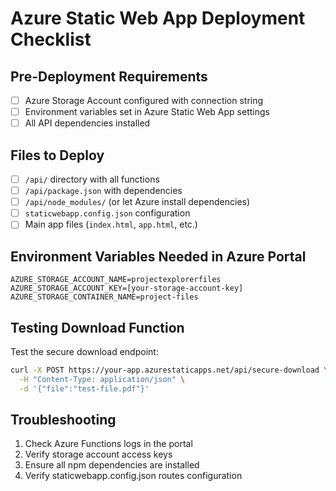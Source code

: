 # Azure Static Web App Deployment Checklist

## Pre-Deployment Requirements
- [ ] Azure Storage Account configured with connection string
- [ ] Environment variables set in Azure Static Web App settings
- [ ] All API dependencies installed

## Files to Deploy
- [ ] `/api/` directory with all functions
- [ ] `/api/package.json` with dependencies
- [ ] `/api/node_modules/` (or let Azure install dependencies)
- [ ] `staticwebapp.config.json` configuration
- [ ] Main app files (`index.html`, `app.html`, etc.)

## Environment Variables Needed in Azure Portal
```
AZURE_STORAGE_ACCOUNT_NAME=projectexplorerfiles
AZURE_STORAGE_ACCOUNT_KEY=[your-storage-account-key]
AZURE_STORAGE_CONTAINER_NAME=project-files
```

## Testing Download Function
Test the secure download endpoint:
```bash
curl -X POST https://your-app.azurestaticapps.net/api/secure-download \
  -H "Content-Type: application/json" \
  -d '{"file":"test-file.pdf"}'
```

## Troubleshooting
1. Check Azure Functions logs in the portal
2. Verify storage account access keys
3. Ensure all npm dependencies are installed
4. Verify staticwebapp.config.json routes configuration